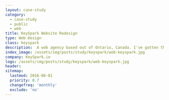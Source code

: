 ```yaml
---
layout: case-study
category:
  - case-study
  - public
  - web
title: KeySpark Website Redesign
type: Web Design
class: keyspark
description:  A web agency based out of Ontario, Canada. I've gotten the chance to redesign their website and do their branding. This is a two part project for Web Design and Branding
index_image: /assets/img/posts/study/keyspark/web-keyspark.jpg
company: KeySpark.io
logo: /assets/img/posts/study/keyspark/web-keyspark.jpg
header:
sitemap:
  lastmod: 2016-06-01
  priority: 0.7
  changefreq: 'monthly'
  exclude: 'no'
---
```

